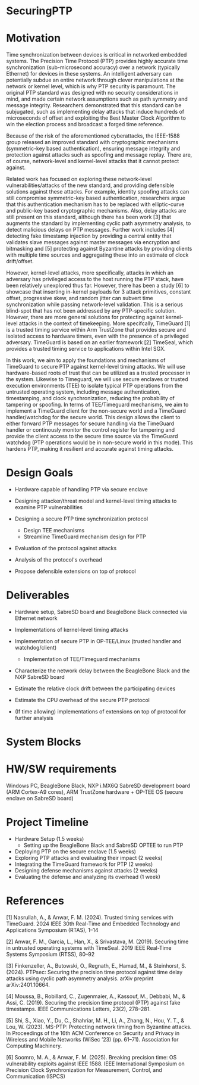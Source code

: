 # SecuringPTP

# Motivation
Time synchronization between devices is critical in networked embedded systems. The Precision Time Protocol (PTP) provides highly accurate time synchronization (sub-microsecond accuracy) over a network (typically Ethernet) for devices in these systems. An intelligent adversary can potentially subdue an entire network through clever manipulations at the network or kernel level, which is why PTP security is paramount. The original PTP standard was designed with no security considerations in mind, and made certain network assumptions such as path symmetry and message integrity. Researchers demonstrated that this standard can be subjugated, such as implementing delay attacks that induce hundreds of microseconds of offset and exploiting the Best Master Clock Algorithm to win the election process and broadcast a forged time reference.

Because of the risk of the aforementioned cyberattacks, the IEEE-1588 group released an improved standard with cryptographic mechanisms (symmetric-key based authentication), ensuring message integrity and protection against attacks such as spoofing and message replay. There are, of course, network-level and kernel-level attacks that it cannot protect against.

Related work has focused on exploring these network-level vulnerabilities/attacks of the new standard, and providing defensible solutions against these attacks. For example, identity spoofing attacks can still compromise symmetric-key based authentication, researchers argue that this authentication mechanism has to be replaced with elliptic-curve and public-key based cryptographic mechanisms. Also, delay attacks are still present on this standard, although there has been work [3] that augments the standard by implementing cyclic path asymmetry analysis, to detect malicious delays on PTP messages. Further work includes [4] detecting fake timestamp injection by providing a central entity that validates slave messages against master messages via encryption and bitmasking and [5] protecting against Byzantine attacks by providing clients with multiple time sources and aggregating these into an estimate of clock drift/offset. 

However, kernel-level attacks, more specifically, attacks in which an adversary has privileged access to the host running the PTP stack, have been relatively unexplored thus far. However, there has been a study [6] to showcase that inserting in-kernel payloads for 3 attack primitives, constant offset, progressive skew, and random jitter can subvert time synchronization while passing network-level validation. This is a serious blind-spot that has not been addressed by any PTP-specific solution. However, there are more general solutions for protecting against kernel-level attacks in the context of timekeeping. More specifcally, TimeGuard [1] is a trusted timing service within Arm TrustZone that provides secure and isolated access to hardware timers, even with the presence of a privileged adversary. TimeGuard is based on an earlier framework [2] TimeSeal, which provides a trusted timing service to applications within Intel SGX.

In this work, we aim to apply the foundations and mechanisms of TimeGuard to secure PTP against kernel-level timing attacks. We will use hardware-based roots of trust that can be utilized as a trusted processor in the system. Likewise to Timeguard, we will use secure enclaves or trusted execution environments (TEE) to isolate typical PTP operations from the untrusted operating system, including message authentication, timestamping, and clock synchronization, reducing the probability of tampering or spoofing. In terms of TEE/Timeguard mechanisms, we aim to implement a TimeGuard client for the non-secure world and a TimeGuard handler/watchdog for the secure world. This design allows the client to either forward PTP messages for secure handling via the TimeGuard handler or continously monitor the control register for tampering and provide the client access to the secure time source via the TimeGuard watchdog (PTP operations would be in non-secure world in this mode). This hardens PTP, making it resilient and accurate against timing attacks. 

# Design Goals
- Hardware capable of handling PTP via secure enclave

- Designing attacker/threat model and kernel-level timing attacks to examine PTP vulnerabilities

- Designing a secure PTP time synchronization protocol 
    - Design TEE mechanisms
    - Streamline TimeGuard mechanism design for PTP

- Evaluation of the protocol against attacks

- Analysis of the protocol's overhead

- Propose defensible extensions on top of protocol

# Deliverables
- Hardware setup, SabreSD board and BeagleBone Black connected via Ethernet network

- Implementations of kernel-level timing attacks 

- Implementation of secure PTP in OP-TEE/Linux (trusted handler and watchdog/client)
    - Implementation of TEE/Timeguard mechanisms

- Characterize the network delay between the BeagleBone Black and the NXP SabreSD board

- Estimate the relative clock drift between the participating devices

- Estimate the CPU overhead of the secure PTP protocol

- (If time allowing) implementations of extensions on top of protocol for further analysis


# System Blocks



# HW/SW requirements
Windows PC, BeagleBone Black, NXP i.MX6Q SabreSD development board (ARM Cortex-A9 cores), ARM TrustZone hardware + OP-TEE OS (secure enclave on SabreSD board)

# Project Timeline

- Hardware Setup (1.5 weeks)
    - Setting up the BeagleBone Black and SabreSD OPTEE to run PTP
- Deploying PTP on the secure enclave (1.5 weeks)
- Exploring PTP attacks and evaluating their impact (2 weeks)
- Integrating the TimeGuard framework for PTP (2 weeks)
- Designing defense mechanisms against attacks (2 weeks)
- Evaluating the defense and analyzing its overhead (1 week)


# References

[1] Nasrullah, A., & Anwar, F. M. (2024). Trusted timing services with TimeGuard. 2024 IEEE 30th Real-Time and Embedded Technology and Applications Symposium (RTAS), 1–14

[2] Anwar, F. M., Garcia, L., Han, X., & Srivastava, M. (2019). Securing time in untrusted operating systems with TimeSeal. 2019 IEEE Real-Time Systems Symposium (RTSS), 80–92

[3] Finkenzeller, A., Butowski, O., Regnath, E., Hamad, M., & Steinhorst, S. (2024). PTPsec: Securing the precision time protocol against time delay attacks using cyclic path asymmetry analysis. arXiv preprint arXiv:2401.10664.

[4] Moussa, B., Robillard, C., Zugenmaier, A., Kassouf, M., Debbabi, M., & Assi, C. (2019). Securing the precision time protocol (PTP) against fake timestamps. IEEE Communications Letters, 23(2), 278–281.

[5] Shi, S., Xiao, Y., Du, C., Shahriar, M. H., Li, A., Zhang, N., Hou, Y. T., & Lou, W. (2023). MS-PTP: Protecting network timing from Byzantine attacks. In Proceedings of the 16th ACM Conference on Security and Privacy in Wireless and Mobile Networks (WiSec ’23) (pp. 61–71). Association for Computing Machinery.

[6] Soomro, M. A., & Anwar, F. M. (2025). Breaking precision time: OS vulnerability exploits against IEEE 1588. IEEE International Symposium on Precision Clock Synchronization for Measurement, Control, and Communication (ISPCS) 